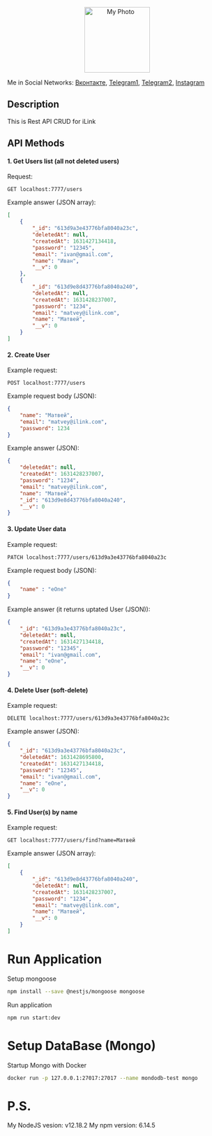 <p align="center">
  <a href="http://github.com/1Lua" target="blank"><img src="https://avatars.githubusercontent.com/u/89131388?v=4" width="150" alt="My Photo" /></a>
</p>

<p>Me in Social Networks: <a href="https://vk.com/1luajit">Вконтакте</a>, <a href="https://t.me/matvey369">Telegram1</a>, <a href="https://t.me/anondabro">Telegram2</a>, <a href="https://www.instagram.com/matvey_369">Instagram</a></p>

## Description

This is Rest API CRUD for iLink

## API Methods

#### 1. Get Users list (all not deleted users)
Request:
```
GET localhost:7777/users
```
Example answer (JSON array):
```json
[
    {
        "_id": "613d9a3e43776bfa8040a23c",
        "deletedAt": null,
        "createdAt": 1631427134418,
        "password": "12345",
        "email": "ivan@gmail.com",
        "name": "Иван",
        "__v": 0
    },
    {
        "_id": "613d9e8d43776bfa8040a240",
        "deletedAt": null,
        "createdAt": 1631428237007,
        "password": "1234",
        "email": "matvey@ilink.com",
        "name": "Матвей",
        "__v": 0
    }
]
```

#### 2. Create User
Example request:
```
POST localhost:7777/users
```
Example request body (JSON): 
```json
{
    "name": "Матвей",
    "email": "matvey@ilink.com",
    "password": 1234
}
```
Example answer (JSON):
```json
{
    "deletedAt": null,
    "createdAt": 1631428237007,
    "password": "1234",
    "email": "matvey@ilink.com",
    "name": "Матвей",
    "_id": "613d9e8d43776bfa8040a240",
    "__v": 0
}
```

#### 3. Update User data
Example request:
```
PATCH localhost:7777/users/613d9a3e43776bfa8040a23c
```
Example request body (JSON): 
```json
{
    "name" : "eOne"
}
```
Example answer (it returns uptated User (JSON)):
```json
{
    "_id": "613d9a3e43776bfa8040a23c",
    "deletedAt": null,
    "createdAt": 1631427134418,
    "password": "12345",
    "email": "ivan@gmail.com",
    "name": "eOne",
    "__v": 0
}
```

#### 4. Delete User (soft-delete)
Example request:
```
DELETE localhost:7777/users/613d9a3e43776bfa8040a23c
```
Example answer (JSON):
```json
{
    "_id": "613d9a3e43776bfa8040a23c",
    "deletedAt": 1631428695800,
    "createdAt": 1631427134418,
    "password": "12345",
    "email": "ivan@gmail.com",
    "name": "eOne",
    "__v": 0
}
```

#### 5. Find User(s) by name
Example request:
```
GET localhost:7777/users/find?name=Матвей
```
Example answer (JSON array):
```json
[
    {
        "_id": "613d9e8d43776bfa8040a240",
        "deletedAt": null,
        "createdAt": 1631428237007,
        "password": "1234",
        "email": "matvey@ilink.com",
        "name": "Матвей",
        "__v": 0
    }
]
```

# Run Application

Setup mongoose
```bash
npm install --save @nestjs/mongoose mongoose
```

Run application
```bash
npm run start:dev
```

# Setup DataBase (Mongo)

Startup Mongo with Docker
```bash
docker run -p 127.0.0.1:27017:27017 --name mondodb-test mongo
```

# P.S.

My NodeJS vesion: v12.18.2
My npm version: 6.14.5